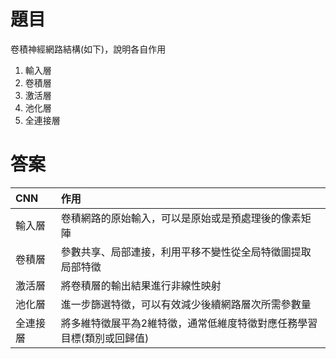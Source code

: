 題目
===
卷積神經網路結構(如下)，說明各自作用
1. 輸入層
2. 卷積層
3. 激活層
4. 池化層
5. 全連接層

答案
===
|  CNN | 作用 |
|:-----|:-----|
|輸入層 |卷積網路的原始輸入，可以是原始或是預處理後的像素矩陣  |
|卷積層 |參數共享、局部連接，利用平移不變性從全局特徵圖提取局部特徵  |
|激活層 |將卷積層的輸出結果進行非線性映射  | 
|池化層 |進一步篩選特徵，可以有效減少後續網路層次所需參數量  | 
|全連接層 |將多維特徵展平為2維特徵，通常低維度特徵對應任務學習目標(類別或回歸值)  | 
